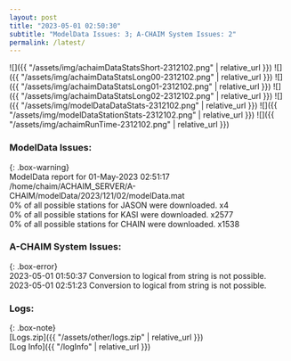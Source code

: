 ```yaml
---
layout: post
title: "2023-05-01 02:50:30"
subtitle: "ModelData Issues: 3; A-CHAIM System Issues: 2"
permalink: /latest/
---
```


![]({{ "/assets/img/achaimDataStatsShort-2312102.png" | relative_url }})
![]({{ "/assets/img/achaimDataStatsLong00-2312102.png" | relative_url }})
![]({{ "/assets/img/achaimDataStatsLong01-2312102.png" | relative_url }})
![]({{ "/assets/img/achaimDataStatsLong02-2312102.png" | relative_url }})
![]({{ "/assets/img/modelDataDataStats-2312102.png" | relative_url }})
![]({{ "/assets/img/modelDataStationStats-2312102.png" | relative_url }})
![]({{ "/assets/img/achaimRunTime-2312102.png" | relative_url }})


### ModelData Issues:  
  
{: .box-warning}  
 ModelData report for 01-May-2023 02:51:17   
 /home/chaim/ACHAIM_SERVER/A-CHAIM/modelData/2023/121/02/modelData.mat   
 0% of all possible stations for JASON were downloaded. x4   
 0% of all possible stations for KASI were downloaded. x2577   
 0% of all possible stations for CHAIN were downloaded. x1538   
  
### A-CHAIM System Issues:  
  
{: .box-error}  
2023-05-01 01:50:37 Conversion to logical from string is not possible.  
2023-05-01 02:51:23 Conversion to logical from string is not possible.  

### Logs:  
  
{: .box-note}  
[Logs.zip]({{ "/assets/other/logs.zip" | relative_url }})  
[Log Info]({{ "/logInfo" | relative_url }})  

